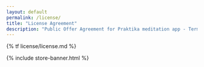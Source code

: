 ```yaml
---
layout: default
permalink: /license/
title: "License Agreement"
description: "Public Offer Agreement for Praktika meditation app - Terms and conditions for using our mobile application and audio content."
---
```


{% tf license/license.md %}

{% include store-banner.html %}